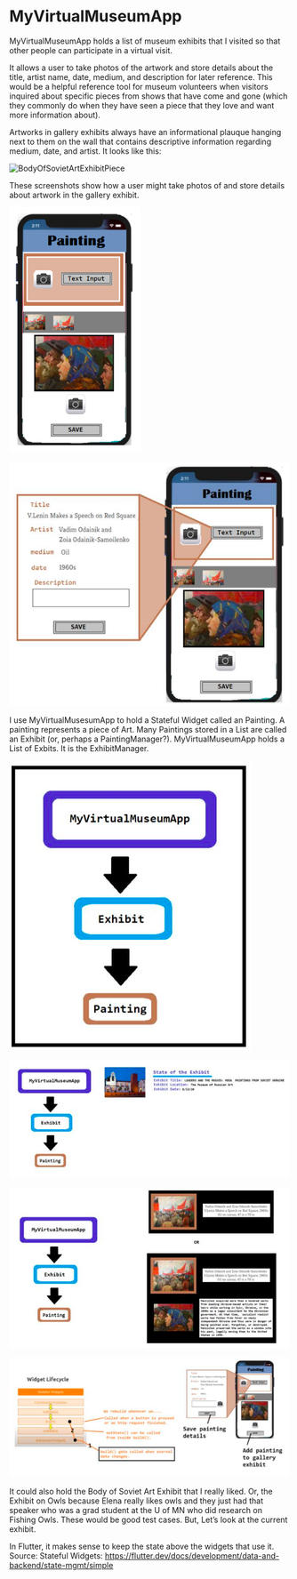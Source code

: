 # MyVirtualMuseumApp
MyVirtualMuseumApp holds a list of museum exhibits that I visited so that other people can participate in a virtual visit. 

It allows a user to take photos of the artwork and store details about the title, artist name, date, medium, and description for later reference. This would be a helpful reference tool for museum volunteers when visitors inquired about specific pieces from shows that have come and gone (which they commonly do when they have seen a piece that they love and want more information about).

Artworks in gallery exhibits always have an informational plauque hanging next to them on the wall that contains descriptive information regarding medium, date, and artist. It looks like this:

![BodyOfSovietArtExhibitPiece]()

These screenshots show how a user might take photos of and store details about artwork in the gallery exhibit.

![MyVirtualExhibitApp](https://raw.githubusercontent.com/heathermortensen/MyVirtualMuseumApp/master/images/PaintingScreenshot.png)

![MyVirtualExhibitApp](https://raw.githubusercontent.com/heathermortensen/MyVirtualMuseumApp/master/images/PaintingDetailedDataInput.png)


I use MyVirtualMusesumApp to hold a Stateful Widget called an Painting. A painting represents a piece of Art. Many Paintings stored in a List are called an Exhibit (or, perhaps a PaintingManager?).
MyVirtualMuseumApp holds a List of Exbits. It is the ExhibitManager.

![MyVirtualExhibitApp](https://raw.githubusercontent.com/heathermortensen/MyVirtualMuseumApp/master/images/WidgetTree.png)


![MyVirtualExhibitApp](https://raw.githubusercontent.com/heathermortensen/MyVirtualMuseumApp/master/images/WidgetTreeApp.png)

![Exhibit](https://raw.githubusercontent.com/heathermortensen/MyVirtualMuseumApp/master/images/WidgetTreePainting.png)

![Painting](https://raw.githubusercontent.com/heathermortensen/MyVirtualMuseumApp/master/images/PaintingWidgetLifecycle.png)

It could also hold the Body of Soviet Art Exhibit that I really liked.
Or, the Exhibit on Owls because Elena really likes owls and they just had that speaker who was a grad student at the U of MN who did research on Fishing Owls.
These would be good test cases. 
But, Let’s look at the current exhibit.

In Flutter, it makes sense to keep the state above the widgets that use it. Source: Stateful Widgets: https://flutter.dev/docs/development/data-and-backend/state-mgmt/simple


